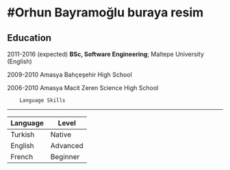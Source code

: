 #Orhun Bayramoğlu
buraya resim
==================
Education
------------------

2011-2016 (expected)
		**BSc, Software Engineering**; Maltepe University (English)
		
2009-2010
		Amasya Bahçeşehir High School
		
2006-2010
		Amasya Macit Zeren Science High School
		
		Language Skills
----------------------
| Language   | Level    |
|----------- |----------|
| Turkish    | Native   |
| English    | Advanced |
| French | Beginner |
